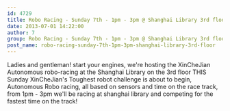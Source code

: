 ```yaml
---
id: 4729
title: Robo Racing - Sunday 7th - 1pm - 3pm @ Shanghai Library 3rd floor
date: 2013-07-01 14:22:00
author: 7
group: Robo Racing - Sunday 7th - 1pm - 3pm @ Shanghai Library 3rd floor
post_name: robo-racing-sunday-7th-1pm-3pm-shanghai-library-3rd-floor
---
```


Ladies and gentleman! start your engines, we're hosting the XinCheJian Autonomous robo-racing at the Shanghai Library on the 3rd floor THIS Sunday XinCheJian's Toughest robot challenge is about to begin, Autonomous Robo racing, all based on sensors and time on the race track, from 1pm - 3pm we'll be racing at shanghai library and competing for the fastest time on the track!